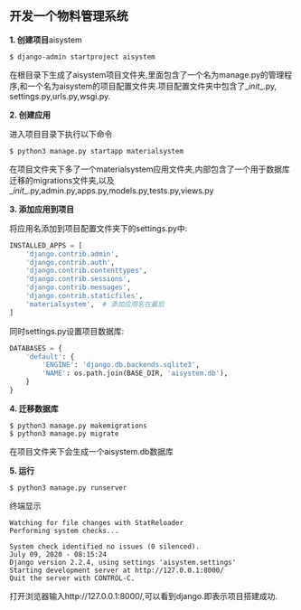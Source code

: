 ## 开发一个物料管理系统

**1. 创建项目**aisystem

```shell
$ django-admin startproject aisystem
```

在根目录下生成了aisystem项目文件夹,里面包含了一个名为manage.py的管理程序,和一个名为aisystem的项目配置文件夹.项目配置文件夹中包含了\__init__.py, settings.py,urls.py,wsgi.py.

**2. 创建应用**

进入项目目录下执行以下命令

```shell
$ python3 manage.py startapp materialsystem
```

在项目文件夹下多了一个materialsystem应用文件夹,内部包含了一个用于数据库迁移的migrations文件夹,以及\__init__.py,admin.py,apps.py,models.py,tests.py,views.py

**3. 添加应用到项目**

将应用名添加到项目配置文件夹下的settings.py中:

```python
INSTALLED_APPS = [
    'django.contrib.admin',
    'django.contrib.auth',
    'django.contrib.contenttypes',
    'django.contrib.sessions',
    'django.contrib.messages',
    'django.contrib.staticfiles',
    'materialsystem',  # 添加应用名在最后
]
```

同时settings.py设置项目数据库:

```python
DATABASES = {
    'default': {
        'ENGINE': 'django.db.backends.sqlite3',
        'NAME': os.path.join(BASE_DIR, 'aisystem.db'),
    }
}
```

**4. 迁移数据库**

```shell
$ python3 manage.py makemigrations
$ python3 manage.py migrate
```

在项目文件夹下会生成一个aisystem.db数据库

**5. 运行**

```shell
$ python3 manage.py runserver
```

终端显示
```shell
Watching for file changes with StatReloader
Performing system checks...

System check identified no issues (0 silenced).
July 09, 2020 - 08:15:24
Django version 2.2.4, using settings 'aisystem.settings'
Starting development server at http://127.0.0.1:8000/
Quit the server with CONTROL-C.
```

打开浏览器输入http://127.0.0.1:8000/,可以看到django.即表示项目搭建成功.
